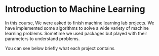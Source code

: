 # Introduction to Machine Learning

In this course, We were asked to finish machine learning lab projects. We have implemented some algorithms to solve a wide variety of machine learning problems. Sometime we used packages but played with their parameters to understand problems.

You can see below briefly what each project contains.

